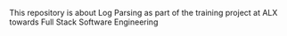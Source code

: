 This repository is about Log Parsing as part of the training project at ALX towards Full Stack Software Engineering
